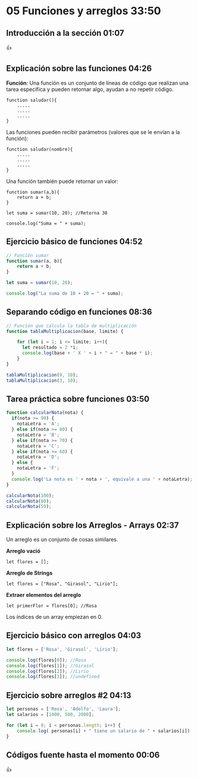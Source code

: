 # 05 Funciones y arreglos                                                                                      33:50
## Introducción a la sección                                                                                   01:07

:+1:

## Explicación sobre las funciones                                                                             04:26

**Función**: Una función es un conjunto de líneas de código que realizan una tarea específica y pueden retornar algo, ayudan a no repetir código.

```
function saludar(){
	.....
	.....
	.....
}
```

Las funciones pueden recibir parámetros (valores que se le envían a la función):

```
function saludar(nombre){
	.....
	.....
	.....
}
```

Una función también puede retornar un valor:

```
function sumar(a,b){
	return a + b;
}

let suma = sumar(10, 20); //Retorna 30

console.log("Suma = " + suma);
```

## Ejercicio básico de funciones                                                                               04:52

```js
// Función sumar
function sumar(a, b){
	return a + b;
}

let suma = sumar(10, 20);

console.log("La suma de 10 + 20 = " + suma);
```

## Separando código en funciones                                                                               08:36

```js
// Función que calcula la tabla de multiplicación
function tablaMultiplicacion(base, limite) {

	for (let i = 1; i <= limite; i++){
	  let resultado = 2 *i;
	  console.log(base + ' X ' + i + " = " + base * i);
	}
}

tablaMultiplicacion(9, 10);
tablaMultiplicacion(3, 10);
```

## Tarea práctica sobre funciones                                                                              03:50

```js
function calcularNota(nota) {
  if(nota >= 90) {
    notaLetra = 'A';
  } else if(nota >= 80) {
    notaLetra = 'B';
  } else if(nota >= 70) {
    notaLetra = 'C';
  } else if(nota >= 60) {
    notaLetra = 'D';
  } else {
    notaLetra = 'F';
  }
  console.log('La nota es ' + nota + ', equivale a una ' + notaLetra);
}

calcularNota(100);
calcularNota(80);
calcularNota(59);
```

## Explicación sobre los Arreglos - Arrays                                                                     02:37

Un arreglo es un conjunto de cosas similares.

**Arreglo vació**

`let flores = [];`

**Arreglo de Strings**

`let flores = ["Rosa", "Girasol", "Lirio"];`

**Extraer elementos del arreglo**

`let primerFlor = flores[0]; //Rosa`

Los índices de un array empiezan en 0.

## Ejercicio básico con arreglos                                                                               04:03

```js
let flores = ['Rosa', 'Girasol', 'Lirio'];

console.log(flores[0]); //Rosa
console.log(flores[1]); //Girasol
console.log(flores[2]); //Lirio
console.log(flores[3]); //undefined
```
## Ejercicio sobre arreglos #2                                                                                 04:13

```js
let personas = ['Rosa', 'Adolfo', 'Laura'];
let salarios = [1000, 500, 2000];

for (let i = 0; i < personas.length; i++) {
	console.log( personas[i] + " tiene un salario de " + salarios[i])	
}
```

## Códigos fuente hasta el momento                                                                             00:06

:+1:
